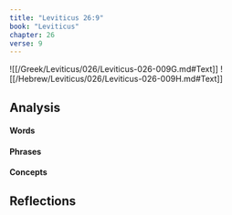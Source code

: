 ```yaml
---
title: "Leviticus 26:9"
book: "Leviticus"
chapter: 26
verse: 9
---
```

![[/Greek/Leviticus/026/Leviticus-026-009G.md#Text]]
![[/Hebrew/Leviticus/026/Leviticus-026-009H.md#Text]]

## Analysis

#### Words

#### Phrases

#### Concepts

## Reflections

